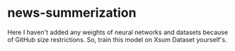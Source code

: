 # news-summerization
Here I haven't added any weights of neural networks and datasets because of GitHub size restrictions. So, train this model on Xsum Dataset yourself's.
